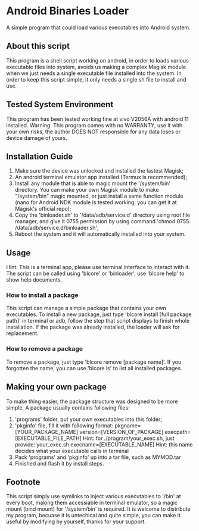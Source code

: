 # Android Binaries Loader
A simple program that could load various executables into Android system.

## About this script
This program is a shell script working on android, in order to loads various executable files 
into system, avoids us making a complex Magisk module when we just needs a single executable 
file installed into the system. In order to keep this script simple, it only needs a single sh
file to install and use.

## Tested System Environment
This program has been tested working fine at vivo V2056A with android 11 installed.
Warning: This program comes with no WARRANTY, use it with your own risks, the author DOES NOT
responsible for any data loses or device damage of yours.

## Installation Guide
1. Make sure the device was unlocked and installed the lastest Magisk;
2. An android terminal emulator app installed (Termux is recommended);
3. Install any module that is able to magic mount the '/system/bin' directory.
You can make your own Magisk module to make "/system/bin" magic mounted, or just 
install a same function module (nano for Android NDK module is tested working, 
you can get it at Magisk's official repo);
3. Copy the 'binloader.sh' to '/data/adb/service.d' directory using root file 
manager, and give it 0755 permission by using command 'chmod 0755 /data/adb/service.d/binloader.sh';
4. Reboot the system and it will automatically installed into your system.

## Usage
Hint: This is a terminal app, please use terminal interface to interact with it.
The script can be called using 'blcore' or 'binloader', use 'blcore help' to show help documents.
### How to install a package
This script can manage a simple package that contains your own executables.
To install a new package, just type 'blcore install [full package path]' in terminal or adb,
follow the step that script displays to finish whole installation. If the package was already
installed, the loader will ask for replacement.
### How to remove a package
To remove a package, just type 'blcore remove [package name]'. If you forgotten the name, you
can use 'blcore ls' to list all installed packages.

## Making your own package
To make thing easier, the package structure was designed to be more simple. A package usually contains following files:
1. 'programs' folder, put your own executables into this folder;
2. 'pkginfo' file, fill it with following format:
pkgname=[YOUR_PACKAGE_NAME]
version=[VERSION_OF_PACKAGE]
execpath=[EXECUTABLE_FILE_PATH]  Hint: for ./program/your_exec.sh, just provide: your_exec.sh
execname=[EXECUTABLE_NAME]   Hint: this name decides what your executable calls in terminal
3. Pack 'programs' and 'pkginfo' up into a tar file, such as MYMOD.tar
4. Finished and flash it by install steps.

## Footnote
This script simply use symlinks to inject various executables to '/bin' at every boot, making them accessiable in terminal emulator,
so a magic mount (bind mount) for '/system/bin' is required. It is welcome to distribute my program, becuase it is untechical and 
quite simple, you can make it useful by modifying by yourself, thanks for your support.

